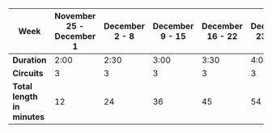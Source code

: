| Week |  November 25 - December 1 | December 2 - 8 | December 9 - 15 | December 16 - 22 | December 23 - 29 | December 30 - January 5 |
| ---- | ----- | ------ | ----- | ----- | ----- | ------ |
| **Duration** | 2:00 | 2:30 | 3:00 | 3:30 | 4:00 |
| **Circuits** |  3 | 3 | 3 | 3 | 3 |
| **Total length in minutes** | 12 | 24 | 36 | 45 | 54 | 63 | 72 |